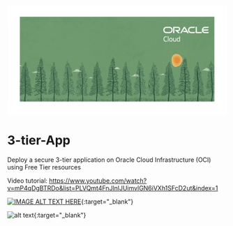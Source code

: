 
![images](/images/banner.png)

# 3-tier-App
Deploy a secure 3-tier application on Oracle Cloud Infrastructure (OCI) using Free Tier resources

Video tutorial: https://www.youtube.com/watch?v=mP4qDgBTRDo&list=PLVQmt4FnJlnlJUimvlGN6iVXh1SFcD2ut&index=1

[![IMAGE ALT TEXT HERE](http://img.youtube.com/vi/Czqin0UEYTQ/0.jpg)](http://www.youtube.com/watch?v=Czqin0UEYTQ){:target="_blank"}

![alt text](https://user-images.githubusercontent.com/41151040/68585865-1ad01b00-048c-11ea-9703-c6503d559a14.png){:target="_blank"}
